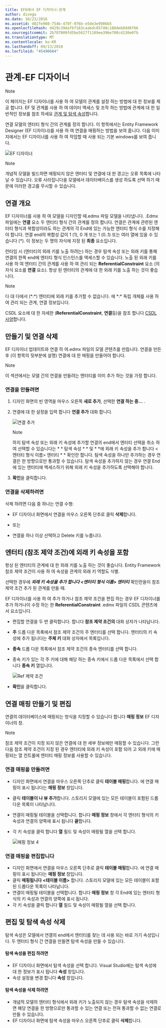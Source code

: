 ```yaml
---
title: EF6에서 EF 디자이너-관계
author: divega
ms.date: 10/23/2016
ms.assetid: 402fe960-754b-470f-976b-e5de3e9986b5
ms.openlocfilehash: d429c39dafbf183caabdc85748c188deb8dd6f66
ms.sourcegitcommit: 2b787009fd5be5627f1189ee396e708cd130e07b
ms.translationtype: MT
ms.contentlocale: ko-KR
ms.lasthandoff: 09/13/2018
ms.locfileid: "45490684"
---
```

# <a name="relationships---ef-designer"></a>관계-EF 디자이너
> [!NOTE]
> 이 페이지는 EF 디자이너를 사용 하 여 모델의 관계를 설정 하는 방법에 대 한 정보를 제공 합니다. EF 및 관계를 사용 하 여 데이터 액세스 및 조작 하는 방법에 관계에 대 한 일반적인 정보를 참조 하세요 [관계 및 탐색 속성](~/ef6/fundamentals/relationships.md)합니다.

연결 모델의 엔터티 형식 간의 관계를 정의 합니다. 이 항목에서는 Entity Framework Designer (EF 디자이너)를 사용 하 여 연결을 매핑하는 방법을 보여 줍니다. 다음 이미지에서는 EF 디자이너를 사용 하 여 작업할 때 사용 되는 기본 windows를 보여 줍니다.

![EF 디자이너](~/ef6/media/efdesigner.png)

> [!NOTE]
> 개념적 모델을 빌드하면 매핑되지 않은 엔터티 및 연결에 대 한 경고는 오류 목록에 나타날 수 있습니다. 오류 사라집니다을 모델에서 데이터베이스를 생성 하도록 선택 하기 때문에 이러한 경고를 무시할 수 있습니다.

## <a name="associations-overview"></a>연결 개요

EF 디자이너를 사용 하 여 모델을 디자인할 때.edmx 파일 모델을 나타냅니다. .Edmx 파일에는 **연결** 요소 두 엔터티 형식 간의 관계를 정의 합니다. 연결은 관계에 관련된 엔터티 형식과 복합성이라도 하는 관계의 각 End에 있는 가능한 엔터티 형식 수를 지정해야 합니다. 연결 end의 복합성 값이 1 (1), 0 개 또는 1 (0..1) 또는 여러 열에 있을 수 있습니다 (\*). 이 정보는 두 명의 자식에 지정 된 **최종** 요소입니다.

런타임 시 (엔터티의 외래 키를 노출 하려는) 하는 경우 탐색 속성 또는 외래 키를 통해 연결의 한쪽 end에 엔터티 형식 인스턴스를 액세스할 수 있습니다. 노출 된 외래 키를 사용 하 여 엔터티 간의 관계를 사용 하 여 관리 되는 **ReferentialConstraint** 요소 (의 자식 요소를 **연결** 요소). 항상 된 엔터티의 관계에 대 한 외래 키를 노출 하는 것이 좋습니다.

> [!NOTE]
> 다 대 다에서 (\*:\*) 엔터티에 외래 키를 추가할 수 없습니다. 에 \*:\* 독립 개체를 사용 하 여 관리 되는 관계, 연결 정보입니다.

CSDL 요소에 대 한 자세한 (**ReferentialConstraint**, **연결**등)을 참조 합니다 [CSDL 사양](~/ef6/modeling/designer/advanced/edmx/csdl-spec.md)합니다.

## <a name="create-and-delete-associations"></a>만들기 및 연결 삭제

EF 디자이너 업데이트와 연결 하 여.edmx 파일의 모델 콘텐츠를 만듭니다. 연결을 만든 후 (이 항목의 뒷부분에 설명) 연결에 대 한 매핑을 만들어야 합니다.

> [!NOTE]
> 이 섹션에서는 모델 간의 연결을 만들려는 엔터티를 이미 추가 하는 것을 가정 합니다.

### <a name="to-create-an-association"></a>연결을 만들려면

1.  디자인 화면의 빈 영역을 마우스 오른쪽 **새로 추가**, 선택한 **연결 하는 중...** .
2.  연결에 대 한 설정을 입력 합니다 **연결 추가** 대화 합니다.

    ![연결 추가](~/ef6/media/addassociation.png)

    > [!NOTE]
    > 하지 탐색 속성 또는 외래 키 속성에 추가할 연결의 end에서 엔터티 선택을 취소 하 여 선택할 수 있습니다는 * * 탐색 속성 * * 및 * *에 외래 키 속성을 추가 합니다 &lt;엔터티 형식 이름&gt; 엔터티 * * 확인란 합니다. 탐색 속성을 하나만 추가하는 경우 연결은 한 방향으로만 통과할 수 있습니다. 탐색 속성을 추가하지 않는 경우 연결 End에 있는 엔터티에 액세스하기 위해 외래 키 속성을 추가하도록 선택해야 합니다.
    
3.  **확인**을 클릭합니다.

### <a name="to-delete-an-association"></a>연결을 삭제하려면

삭제 하려면 다음 중 하나는 연결 수행:

-   EF 디자이너 화면에서 연결을 마우스 오른쪽 단추로 클릭 **삭제**합니다.

- 또는

-   연결을 하나 이상 선택하고 Delete 키를 누릅니다.

## <a name="include-foreign-key-properties-in-your-entities-referential-constraints"></a>엔터티 (참조 제약 조건)에 외래 키 속성을 포함

항상 된 엔터티의 관계에 대 한 외래 키를 노출 하는 것이 좋습니다. Entity Framework 참조 제약 조건이 사용 하 여 속성을 관계의 외래 키 역할도 식별.

선택한 경우에 ***외래 키 속성을 추가 합니다 &lt;엔터티 형식 이름&gt; 엔터티*** 확인란을이 참조 제약 조건 추가 된 관계를 만들 때.

EF 디자이너를 사용 하 여 추가 하거나 참조 제약 조건을 편집 하는 경우 EF 디자이너를 추가 하거나이 수정 하는 한 **ReferentialConstraint** .edmx 파일의 CSDL 콘텐츠에서 요소입니다.

-   편집할 연결을 두 번 클릭합니다.
    합니다 **참조 제약 조건의** 대화 상자가 나타납니다.
-   **주** 드롭 다운 목록에서 참조 제약 조건의 주 엔터티를 선택 합니다.
    엔터티의 키 속성에 추가 됩니다는 **주체 키** 대화 상자에서 목록입니다.
-   **종속** 드롭 다운 목록에서 참조 제약 조건의 종속 엔터티를 선택 합니다.
-   종속 키가 있는 각 주 키에 대해 해당 하는 종속 키에서 드롭 다운 목록에서 선택 합니다 **종속 키** 열입니다.

    ![Ref 제약 조건](~/ef6/media/refconstraint.png)

-   **확인**을 클릭합니다.

## <a name="create-and-edit-association-mappings"></a>연결 매핑 만들기 및 편집

연결의 데이터베이스에 매핑되는 방식을 지정할 수 있습니다 합니다 **매핑 정보** EF 디자이너의 창.

> [!NOTE]
> 참조 제약 조건이 지정 되지 않은 연결에 대 한 세부 정보에만 매핑할 수 있습니다. 그런 다음 참조 제약 조건이 지정 된 경우 엔터티에 외래 키 속성이 포함 되어 고 외래 키에 매핑되는 열 컨트롤에 엔터티 매핑 정보를 사용할 수 있습니다.

### <a name="create-an-association-mapping"></a>연결 매핑을 만들려면

-   디자인 화면에서 연결을 마우스 오른쪽 단추로 클릭 **테이블 매핑**합니다.
    에 연결 매핑이 표시 됩니다는 **매핑 정보** 창입니다.
-   클릭 **테이블이 나 뷰 추가**합니다.
    스토리지 모델에 있는 모든 테이블이 포함된 드롭다운 목록이 나타납니다.
-   연결이 매핑될 테이블을 선택합니다.
    합니다 **매핑 정보** 창에서 각 엔터티 형식의 키 속성과 연결의 양쪽에 표시 됩니다 **끝**합니다.
-   각 키 속성을 클릭 합니다 **열** 필드 및 속성이 매핑될 열을 선택 합니다.

    ![매핑 정보 4](~/ef6/media/mappingdetails4.png)

### <a name="edit-an-association-mapping"></a>연결 매핑을 편집합니다

-   디자인 화면에서 연결을 마우스 오른쪽 단추로 클릭 **테이블 매핑**합니다.
    에 연결 매핑이 표시 됩니다는 **매핑 정보** 창입니다.
-   클릭 **매핑됩니다 &lt;테이블 이름&gt;** 합니다.
    스토리지 모델에 있는 모든 테이블이 포함된 드롭다운 목록이 나타납니다.
-   연결이 매핑될 테이블을 선택합니다.
    합니다 **매핑 정보** 창 각 End에 있는 엔터티 형식의 키 속성과 연결의 양쪽에 표시 됩니다.
-   각 키 속성을 클릭 합니다 **열** 필드 및 속성이 매핑될 열을 선택 합니다.

## <a name="edit-and-delete-navigation-properties"></a>편집 및 탐색 속성 삭제

탐색 속성은 모델에서 연결의 end에서 엔터티를 찾는 데 사용 되는 바로 가기 속성입니다. 두 엔터티 형식 간 연결을 만들면 탐색 속성을 만들 수 있습니다.

#### <a name="to-edit-navigation-properties"></a>탐색 속성을 편집 하려면

-   EF 디자이너 화면에서 탐색 속성을 선택 합니다.
    Visual Studio에는 탐색 속성에 대 한 정보가 표시 됩니다 **속성** 창입니다.
-   속성 설정을 변경 합니다 **속성** 창입니다.

#### <a name="to-delete-navigation-properties"></a>탐색 속성을 삭제 하려면

-   개념적 모델의 엔터티 형식에서 외래 키가 노출되지 않는 경우 탐색 속성을 삭제하면 해당 연결을 한 방향으로만 통과할 수 있는 연결 또는 전혀 통과할 수 없는 연결로 만들 수 있습니다.
-   EF 디자이너 화면에 탐색 속성을 마우스 오른쪽 단추로 클릭 **삭제**합니다.
